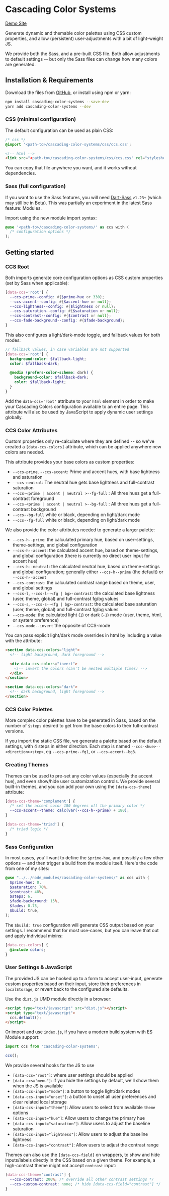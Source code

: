 # Cascading Color Systems

[Demo Site](https://cascading-colors.netlify.com/)

Generate dynamic and themable color palettes using CSS custom properties,
and allow (persistent) user-adjustments with a bit of light-weight JS.

We provide both the Sass,
and a pre-built CSS file.
Both allow adjustments to default settings --
but only the Sass files can change how many colors are generated.

## Installation & Requirements

Download the files from [GitHub][gh],
or install using npm or yarn:

```bash
npm install cascading-color-systems --save-dev
yarn add cascading-color-systems --dev
```

### CSS (minimal configuration)

The default configuration can be used as plain CSS:

```css
/* css */
@import '<path-to>/cascading-color-systems/css/ccs.css';
```

```html
<!-- html -->
<link src="<path-to>/cascading-color-systems/css/ccs.css" rel="stylesheet" />
```

You can copy that file anywhere you want,
and it works without dependencies.

### Sass (full configuration)

If you want to use the Sass features,
you will need [Dart-Sass][sass] `v1.23+`
(which may still be in Beta).
This was partially an experiment
in the latest Sass feature: Modules.

Import using the new module import syntax:

```scss
@use '<path-to>/cascading-color-systems/' as ccs with (
  /* configuration options */
);
```

[gh]: https://github.com/mirisuzanne/cascading-color-system/
[sass]: https://www.npmjs.com/package/sass

## Getting started

### CCS Root

Both imports generate
core configuration options
as CSS custom properties
(set by Sass when applicable):

```scss
[data-ccs='root'] {
  --ccs-prime--config: #{$prime-hue or 330};
  --ccs-accent--config: #{$accent-hue or null};
  --ccs-lightness--config: #{$lightness or null};
  --ccs-saturation--config: #{$saturation or null};
  --ccs-contrast--config: #{$contrast or null};
  --ccs-fade-background--config: #{$fade-background};
}
```

This also configures a light/dark-mode toggle,
and fallback values for both modes:

```scss
// fallback values, in case variables are not supported
[data-ccs='root'] {
  background-color: $fallback-light;
  color: $fallback-dark;

  @media (prefers-color-scheme: dark) {
    background-color: $fallback-dark;
    color: $fallback-light;
  }
}
```

Add the `data-ccs='root'` attribute to your `html` element
in order to make your Cascading Colors configuration
available to an entire page.
This attribute will also be used by JavaScript
to apply dynamic user settings globally.

### CCS Color Attributes

Custom properties only re-calculate
where they are defined --
so we've created a
`[data-ccs-colors]` attribute,
which can be applied anywhere
new colors are needed.

This attribute provides your base colors as custom properties:

- `--ccs-prime`, `--ccs-accent`:
  Prime and accent hues, with base lightness and saturation
- `--ccs-neutral`:
  The neutral hue gets base lightness
  and full-contrast saturation
- `--ccs-<prime | accent | neutral >--fg-full` :
  All three hues get a full-contrast foreground
- `--ccs-<prime | accent | neutral >--bg-full` :
  All three hues get a full-contrast background
- `--ccs--bg-full` white or black, depending on light/dark mode
- `--ccs--fg-full` white or black, depending on light/dark mode

We also provide the color attributes needed
to generate a larger palette:

- `--ccs-h--prime`:
  the calculated primary hue,
  based on user-settings, theme-settings, and global configuration
- `--ccs-h--accent`:
  the calculated accent hue,
  based on theme-settings, and global configuration
  (there is currently no direct user input for accent hue)
- `--ccs-h--neutral`:
  the calculated neutral hue,
  based on theme-settings and global configuration;
  generally either `--ccs-h--prime` (the default)
  or `--ccs-h--accent`
- `--ccs-contrast`:
  the calculated contrast range
  based on theme, user, and global settings
- `--ccs-l`, `--ccs-l--<fg | bg>-contrast`:
  the calculated base lightness (user, theme, global)
  and full-contrast fg/bg values
- `--ccs-s`, `--ccs-s--<fg | bg>-contrast`:
  the calculated base saturation (user, theme, global)
  and full-contrast fg/bg values
- `--ccs-mode`:
  the calculated light (`1`) or dark (`-1`) mode
  (user, theme, html, or system preference)
- `--ccs-mode--invert` the opposite of CCS-mode

You can pass explicit light/dark mode overrides in html
by including a value with the attribute:

```html
<section data-ccs-colors="light">
  <!-- light background, dark foreground -->

  <div data-ccs-colors="invert">
    <!-- invert the colors (can't be nested multiple times) -->
  </div>
</section>

<section data-ccs-colors="dark">
  <!-- dark background, light foreground -->
</section>
```

### CCS Color Palettes

More complex color palettes have to be generated in Sass,
based on the number of `$steps` desired
to get from the base colors to their full-contrast versions.

If you import the static CSS file,
we generate a palette based on the default settings,
with 4 steps in either direction.
Each step is named `--ccs-<hue>--<direction><step>`,
eg `--ccs-prime--fg1`, or `--ccs-accent--bg3`.

### Creating Themes

Themes can be used to pre-set any color values
(especially the accent hue),
and even show/hide user customization controls.
We provide several built-in themes,
and you can add your own
using the `[data-ccs-theme]` attribute:

```scss
[data-ccs-theme='complement'] {
  /* set the accent color 180 degrees off the primary color */
  --ccs-accent--theme: calc(var(--ccs-h--prime) + 180);
}

[data-ccs-theme='triad'] {
  /* triad logic */
}
```

### Sass Configuration

In most cases,
you'll want to define the `$prime-hue`,
and possibly a few other options --
and then trigger a build from the module itself.
Here's the code from one of my sites:

```scss
@use "../../node_modules/cascading-color-systems/" as ccs with (
  $prime-hue: 0,
  $saturation: 70%,
  $contrast: 48%,
  $steps: 6,
  $fade-background: 15%,
  $fades: 0.75,
  $build: true,
);
```

The `$build: true` configuration
will generate CSS output based on your settings.
I recommend that for most use-cases,
but you can leave that out
and apply individual mixins:

```scss
[data-ccs-colors] {
  @include colors;
}
```

### User Settings & JavaScript

The provided JS
can be hooked up to a form
to accept user-input,
generate custom properties based on their input,
store their preferences in `localStorage`,
or revert back to the configured site defaults.

Use the `dist.js` UMD module directly in a browser:

```html
<script type="text/javascript" src="dist.js"></script>
<script type="text/javascript">
  ccs.default();
</script>
```

Or import and use `index.js`,
if you have a modern build system with ES Module support:

```js
import ccs from 'cascading-color-systems';

ccs();
```

We provide several hooks for the JS to use

- `[data-ccs="root"]`:
  where user settings should be applied
- `[data-ccs="menu"]`:
  if you hide the settings by default,
  we'll show them when the JS is available
- `[data-ccs-input="mode"]`:
  a button to toggle light/dark modes
- `[data-ccs-input="unset"]`:
  a button to unset all user preferences
  and clear related local storage
- `[data-ccs-input="theme"]`:
  Allow users to select from available `theme` options
- `[data-ccs-input="hue"]`:
  Allow users to change the primary hue
- `[data-ccs-input="saturation"]`:
  Allow users to adjust the baseline saturation
- `[data-ccs-input="lightness"]`:
  Allow users to adjust the baseline lightness
- `[data-ccs-input="contrast"]`:
  Allow users to adjust the contrast range

Themes can also use the `[data-ccs-field]` on wrappers,
to show and hide inputs/labels directly in the CSS
based on a given theme.
For example, a high-contrast theme
might not accept `contrast` input:

```scss
[data-ccs-theme='contrast'] {
  --ccs-contrast: 200%; /* override all other contrast settings */
  --ccs-custom-contrast: none; /* hide [data-ccs-field="contrast"] */
}
```

